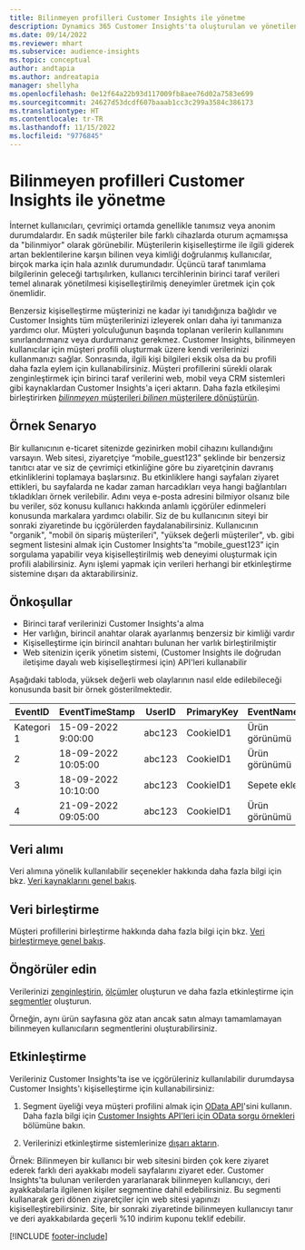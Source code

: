 ```yaml
---
title: Bilinmeyen profilleri Customer Insights ile yönetme
description: Dynamics 365 Customer Insights'ta oluşturulan ve yönetilen bilinmeyen müşteri profilleriyle çalışma.
ms.date: 09/14/2022
ms.reviewer: mhart
ms.subservice: audience-insights
ms.topic: conceptual
author: andtapia
ms.author: andreatapia
manager: shellyha
ms.openlocfilehash: 0e12f64a22b93d117009fb8aee76d02a7583e699
ms.sourcegitcommit: 24627d53dcdf607baaab1cc3c299a3584c386173
ms.translationtype: HT
ms.contentlocale: tr-TR
ms.lasthandoff: 11/15/2022
ms.locfileid: "9776845"
---
```

# <a name="manage-unknown-profiles-with-customer-insights"></a>Bilinmeyen profilleri Customer Insights ile yönetme

İnternet kullanıcıları, çevrimiçi ortamda genellikle tanımsız veya anonim durumdalardır. En sadık müşteriler bile farklı cihazlarda oturum açmamışsa da "bilinmiyor" olarak görünebilir. Müşterilerin kişiselleştirme ile ilgili giderek artan beklentilerine karşın bilinen veya kimliği doğrulanmış kullanıcılar, birçok marka için hala azınlık durumundadır. Üçüncü taraf tanımlama bilgilerinin geleceği tartışılırken, kullanıcı tercihlerinin birinci taraf verileri temel alınarak yönetilmesi kişiselleştirilmiş deneyimler üretmek için çok önemlidir.

Benzersiz kişiselleştirme müşterinizi ne kadar iyi tanıdığınıza bağlıdır ve Customer Insights tüm müşterilerinizi izleyerek onları daha iyi tanımanıza yardımcı olur.  Müşteri yolculuğunun başında toplanan verilerin kullanımını sınırlandırmanız veya durdurmanız gerekmez. Customer Insights, bilinmeyen kullanıcılar için müşteri profili oluşturmak üzere kendi verilerinizi kullanmanızı sağlar. Sonrasında, ilgili kişi bilgileri eksik olsa da bu profili daha fazla eylem için kullanabilirsiniz. Müşteri profillerini sürekli olarak zenginleştirmek için birinci taraf verilerini web, mobil veya CRM sistemleri gibi kaynaklardan Customer Insights'a içeri aktarın. Daha fazla etkileşimi birleştirirken [*bilinmeyen* müşterileri *bilinen* müşterilere dönüştürün](unknown-to-known.md).

## <a name="sample-scenario"></a>Örnek Senaryo

Bir kullanıcının e-ticaret sitenizde gezinirken mobil cihazını kullandığını varsayın. Web sitesi, ziyaretçiye “mobile_guest123” şeklinde bir benzersiz tanıtıcı atar ve siz de çevrimiçi etkinliğine göre bu ziyaretçinin davranış etkinliklerini toplamaya başlarsınız. Bu etkinliklere hangi sayfaları ziyaret ettikleri, bu sayfalarda ne kadar zaman harcadıkları veya hangi bağlantıları tıkladıkları örnek verilebilir. Adını veya e-posta adresini bilmiyor olsanız bile bu veriler, söz konusu kullanıcı hakkında anlamlı içgörüler edinmeleri konusunda markalara yardımcı olabilir. Siz de bu kullanıcının siteyi bir sonraki ziyaretinde bu içgörülerden faydalanabilirsiniz. Kullanıcının "organik", "mobil ön sipariş müşterileri", "yüksek değerli müşteriler", vb. gibi segment listesini almak için Customer Insights'ta “mobile_guest123” için sorgulama yapabilir veya kişiselleştirilmiş web deneyimi oluşturmak için profili alabilirsiniz. Aynı işlemi yapmak için verileri herhangi bir etkinleştirme sistemine dışarı da aktarabilirsiniz.

## <a name="prerequisites"></a>Önkoşullar

- Birinci taraf verilerinizi Customer Insights'a alma
- Her varlığın, birincil anahtar olarak ayarlanmış benzersiz bir kimliği vardır
- Kişiselleştirme için birincil anahtarı bulunan her varlık birleştirilmiştir
- Web sitenizin içerik yönetim sistemi, (Customer Insights ile doğrudan iletişime dayalı web kişiselleştirmesi için) API'leri kullanabilir

Aşağıdaki tabloda, yüksek değerli web olaylarının nasıl elde edilebileceği konusunda basit bir örnek gösterilmektedir.

|EventID|EventTimeStamp|UserID|PrimaryKey|EventName|
|--|--|--|--|--|
|Kategori 1|15-09-2022 9:00:00|abc123|CookieID1|Ürün görünümü|
|2|18-09-2022 10:05:00|abc123|CookieID1|Ürün görünümü|
|3|18-09-2022 10:10:00|abc123|CookieID1|Sepete ekle|
|4|21-09-2022 09:05:00|abc123|CookieID1|Ürün görünümü|

## <a name="data-ingestion"></a>Veri alımı

Veri alımına yönelik kullanılabilir seçenekler hakkında daha fazla bilgi için bkz. [Veri kaynaklarını genel bakış](data-sources.md).

## <a name="data-unification"></a>Veri birleştirme

Müşteri profillerini birleştirme hakkında daha fazla bilgi için bkz. [Veri birleştirmeye genel bakış](data-unification.md).

## <a name="get-insights"></a>Öngörüler edin

Verilerinizi [zenginleştirin](enrichment-hub.md), [ölçümler](measures.md) oluşturun ve daha fazla etkinleştirme için [segmentler](segments.md) oluşturun.

Örneğin, aynı ürün sayfasına göz atan ancak satın almayı tamamlamayan bilinmeyen kullanıcıların segmentlerini oluşturabilirsiniz.

## <a name="activation"></a>Etkinleştirme

Verileriniz Customer Insights'ta ise ve içgörüleriniz kullanılabilir durumdaysa Customer Insights'ı kişiselleştirme için kullanabilirsiniz:

1. Segment üyeliği veya müşteri profilini almak için [OData API](apis.md)'sini kullanın. Daha fazla bilgi için [Customer Insights API'leri için OData sorgu örnekleri](odata-examples.md) bölümüne bakın.

1. Verilerinizi etkinleştirme sistemlerinize [dışarı aktarın](export-destinations.md).

Örnek: Bilinmeyen bir kullanıcı bir web sitesini birden çok kere ziyaret ederek farklı deri ayakkabı modeli sayfalarını ziyaret eder. Customer Insights'ta bulunan verilerden yararlanarak bilinmeyen kullanıcıyı, deri ayakkabılarla ilgilenen kişiler segmentine dahil edebilirsiniz. Bu segmenti kullanarak geri dönen ziyaretçiler için web sitesi yapınızı kişiselleştirebilirsiniz. Site, bir sonraki ziyaretinde bilinmeyen kullanıcıyı tanır ve deri ayakkabılarda geçerli %10 indirim kuponu teklif edebilir.

[!INCLUDE [footer-include](includes/footer-banner.md)]
